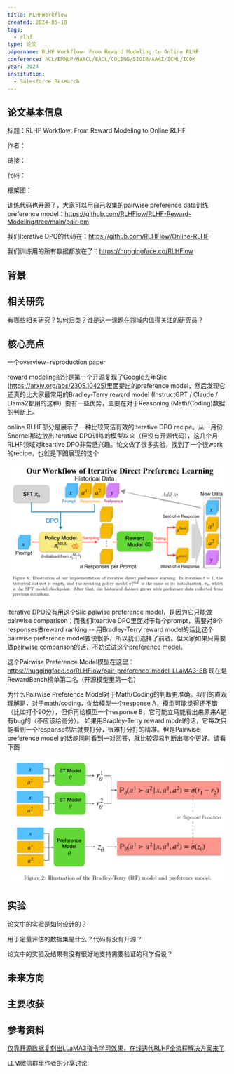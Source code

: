 ```yaml
---
title: RLHFWorkflow
created: 2024-05-18
tags:
  - rlhf
type: 论文
papername: RLHF Workflow- From Reward Modeling to Online RLHF
conference: ACL/EMNLP/NAACL/EACL/COLING/SIGIR/AAAI/ICML/ICDM
year: 2024
institution:
  - Salesforce Research
---
```


## 论文基本信息

标题：RLHF Workflow: From Reward Modeling to Online RLHF

作者：

链接：

代码：

框架图：

训练代码也开源了，大家可以用自己收集的pairwise preference data训练preference model：https://github.com/RLHFlow/RLHF-Reward-Modeling/tree/main/pair-pm

我们Iterative DPO的代码在：https://github.com/RLHFlow/Online-RLHF

我们训练用的所有数据都放在了：https://huggingface.co/RLHFlow

## 背景



## 相关研究
有哪些相关研究？如何归类？谁是这一课题在领域内值得关注的研究员？



## 核心亮点
一个overview+reproduction paper

reward modeling部分是第一个开源复现了Google去年Slic (https://arxiv.org/abs/2305.10425)里面提出的preference model，然后发现它还真的比大家最常用的Bradley-Terry reward model (InstructGPT / Claude / Llama2都用的这种）要有一些优势，主要在对于Reasoning (Math/Coding)数据的判断上。

online RLHF部分是展示了一种比较简洁有效的Iterative DPO recipe。从一月份Snornel那边放出Iterative DPO训练的模型以来（但没有开源代码），这几个月RLHF领域对Iteartive DPO非常感兴趣。论文做了很多实验，找到了一个很work的recipe，也就是下图展现的这个

![](img/Pasted%20image%2020240518114130.png)

iterative DPO没有用这个Slic paiwise preference model，是因为它只能做pairwise comparison；而我们Iteartive DPO里面对于每个prompt，需要对8个responses做reward ranking -- 用Bradley-Terry reward model的话比这个pairwise preference model要快很多，所以我们选择了前者。但大家如果只需要做pairwise comparison的话，不妨试试这个preference model。

这个Pairwise Preference Model模型在这里： https://huggingface.co/RLHFlow/pair-preference-model-LLaMA3-8B
现在是RewardBench榜单第二名（开源模型里第一名）


为什么Pairwise Preference Model对于Math/Coding的判断更准确。我们的直观理解是，对于math/coding，你给模型一个response A，模型可能觉得还不错（比如打个90分），但你再给模型一个response B，它可能立马能看出来原来A是有bug的（不应该给高分）。
如果用Bradley-Terry reward model的话，它每次只能看到一个response然后就要打分，很难打分打的精准。但是Pairwise preference model 的话能同时看到一对回答，就比较容易判断出哪个更好。请看下图

![](img/Pasted%20image%2020240518114335.png)



## 实验
论文中的实验是如何设计的？

用于定量评估的数据集是什么？代码有没有开源？

论文中的实验及结果有没有很好地支持需要验证的科学假设？



## 未来方向



## 主要收获


## 参考资料
[仅靠开源数据复刻出LLaMA3指令学习效果，在线迭代RLHF全流程解决方案来了](https://mp.weixin.qq.com/s/bRxdSCCPIrgNBgtDfyzhAA)

LLM微信群里作者的分享讨论

